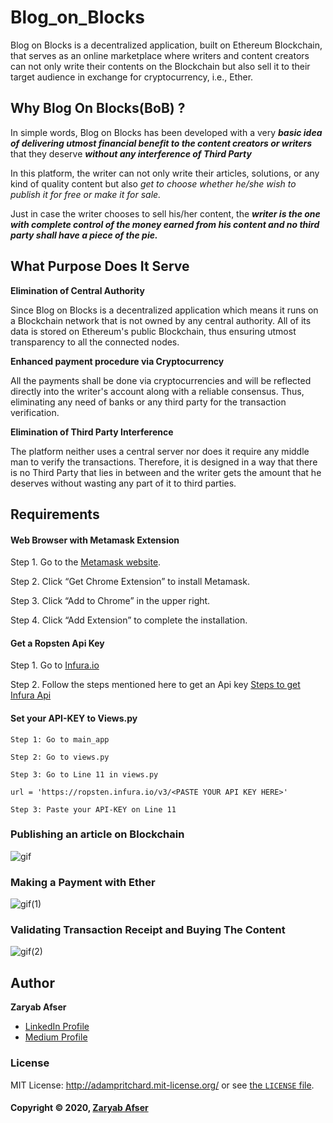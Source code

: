 # Blog_on_Blocks
Blog on Blocks is a decentralized application, built on Ethereum Blockchain, that serves as an online marketplace where writers and content creators can not only write their contents on the Blockchain but also sell it to their target audience in exchange for cryptocurrency, i.e., Ether.

## Why Blog On Blocks(BoB) ?

In simple words, Blog on Blocks has been developed with a very ***basic idea of delivering utmost financial benefit to the content creators or writers*** that they deserve ***without any interference of Third Party***

In this platform, the writer can not only write their articles, solutions, or any kind of quality content but also *get to choose whether he/she wish to publish it for free or make it for sale.*

Just in case the writer chooses to sell his/her content, the ***writer is the one with complete control of the money earned from his content and no third party shall have a piece of the pie.***

## What Purpose Does It Serve

**Elimination of Central Authority**

Since Blog on Blocks is a decentralized application which means it runs on a Blockchain network that is not owned by any central authority. All of its data is stored on Ethereum's public Blockchain, thus ensuring utmost transparency to all the connected nodes.

**Enhanced payment procedure via Cryptocurrency**

All the payments shall be done via cryptocurrencies and will be reflected directly into the writer's account along with a reliable consensus. Thus, eliminating any need of banks or any third party for the transaction verification.

**Elimination of Third Party Interference**

The platform neither uses a central server nor does it require any middle man to verify the transactions. Therefore, it is designed in a way that there is no Third Party that lies in between and the writer gets the amount that he deserves without wasting any part of it to third parties.

## Requirements 

#### Web Browser with Metamask Extension

Step 1. Go to the [Metamask website](https://metamask.io).

Step 2. Click “Get Chrome Extension” to install Metamask.

Step 3. Click “Add to Chrome” in the upper right.

Step 4. Click “Add Extension” to complete the installation.

#### Get a Ropsten Api Key

Step 1. Go to [Infura.io](https://infura.io/?utm_source=blog&utm_medium=Tutorial:%20Getting%20Started&utm_campaign=Tutorials)

Step 2. Follow the steps mentioned here to get an Api key [Steps to get Infura Api](https://blog.infura.io/getting-started-with-infura-28e41844cc89/) 

#### Set your API-KEY to Views.py
```
Step 1: Go to main_app

Step 2: Go to views.py

Step 3: Go to Line 11 in views.py

url = 'https://ropsten.infura.io/v3/<PASTE YOUR API KEY HERE>'

Step 3: Paste your API-KEY on Line 11
```


### Publishing an article on Blockchain

![gif](https://user-images.githubusercontent.com/42082608/82114194-d3974f80-9778-11ea-83e4-eb2a07d8c02a.gif)

### Making a Payment with Ether
![gif(1)](https://user-images.githubusercontent.com/42082608/82125824-45e25100-97c6-11ea-93c7-41d852ca9b4a.gif)

### Validating Transaction Receipt and Buying The Content
![gif(2)](https://user-images.githubusercontent.com/42082608/82126670-c192cc80-97cb-11ea-803e-458ecfd4a038.gif)


## Author

**Zaryab Afser**

* [LinkedIn Profile](https://www.linkedin.com/in/zaryab-afser-97085b157/)
* [Medium Profile](https://medium.com/@zaryabafser2000)

### License

MIT License: http://adampritchard.mit-license.org/ or see [the `LICENSE` file](https://github.com/zaryab2000/Blog_on_Blocks/blob/master/LICENSE).

#### Copyright © 2020, [Zaryab Afser](https://github.com/zaryab2000)
